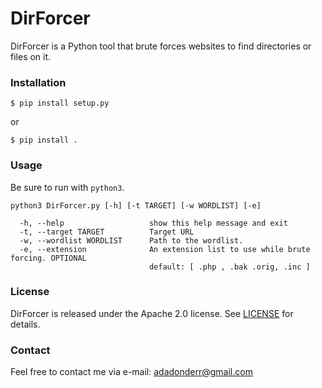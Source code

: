 # DirForcer 
DirForcer is a Python tool that brute forces websites to find directories or files on it.

### Installation
````
$ pip install setup.py 
````
or
````
$ pip install .
````

### Usage
Be sure to run with ``python3``.
```
python3 DirForcer.py [-h] [-t TARGET] [-w WORDLIST] [-e]

  -h, --help                   show this help message and exit
  -t, --target TARGET          Target URL
  -w, --wordlist WORDLIST      Path to the wordlist.
  -e, --extension              An extension list to use while brute forcing. OPTIONAL
                               default: [ .php , .bak .orig, .inc ]
```

### License
DirForcer is released under the Apache 2.0 license. See [LICENSE](#../LICENSE) for details.

### Contact
Feel free to contact me via e-mail: adadonderr@gmail.com
